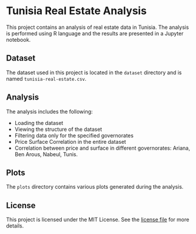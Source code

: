 # Tunisia Real Estate Analysis

This project contains an analysis of real estate data in Tunisia. The analysis is performed using R language and the results are presented in a Jupyter notebook.

## Dataset

The dataset used in this project is located in the `dataset` directory and is named `tunisia-real-estate.csv`.

## Analysis

The analysis includes the following:

- Loading the dataset
- Viewing the structure of the dataset
- Filtering data only for the specified governorates
- Price Surface Correlation in the entire dataset
- Correlation between price and surface in different governorates: Ariana, Ben Arous, Nabeul, Tunis.

## Plots

The `plots` directory contains various plots generated during the analysis.

## License

This project is licensed under the MIT License. See the [license file](LICENSE) for more details.
